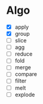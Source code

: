 # Algo

- [x] apply
- [x] group
- [ ] slice
- [ ] agg
- [ ] reduce
- [ ] fold
- [ ] merge
- [ ] compare
- [ ] filter
- [ ] melt
- [ ] explode
